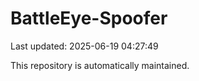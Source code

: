 # BattleEye-Spoofer

Last updated: 2025-06-19 04:27:49

This repository is automatically maintained.
